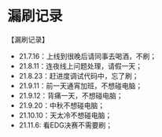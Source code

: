 # 漏刷记录

【漏刷记录】  
- 21.7.16：上线到很晚后请同事去喝酒，不刷；  
- 21.8.11：连夜线上问题处理，请假一天；    
- 21.8.23：赶进度调试代码中，忘了刷；  
- 21.9.11：前一天通宵加班，不想碰电脑；  
- 21.9.12：背痛一天，不想碰电脑；  
- 21.9.20：中秋不想碰电脑；  
- 21.10.10：天太冷不想碰电脑；  
- 21.11.6: 看EDG决赛不需要刷；


